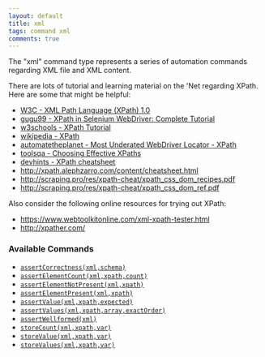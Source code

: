 ```yaml
---
layout: default
title: xml
tags: command xml
comments: true
---
```



The "xml" command type represents a series of automation commands regarding XML file and XML content.

There are lots of tutorial and learning material on the 'Net regarding XPath. Here are some that might
be helpful:
- <a href="https://www.w3.org/TR/1999/REC-xpath-19991116/" class="external-link" target="_nexial_link">
  W3C - XML Path Language (XPath) 1.0</a></li>
- <a href="https://www.guru99.com/xpath-selenium.html" class="external-link" target="_nexial_link">
  gugu99 - XPath in Selenium WebDriver: Complete Tutorial</a></li>
- <a href="https://www.w3schools.com/xml/xpath_intro.asp" class="external-link" target="_nexial_link">
  w3schools - XPath Tutorial</a></li>
- <a href="https://en.wikipedia.org/wiki/XPath" class="external-link" target="_nexial_link">
  wikipedia - XPath</a></li>
- <a href="https://automatetheplanet.com/underrated-webdriver-locator-xpath/" class="external-link"
  target="_nexial_target">automatetheplanet - Most Underated WebDriver Locator - XPath</a></li>
- <a href="http://toolsqa.com/selenium-webdriver/choosing-effective-xpath/" class="external-link"
  target="_nexial_target">toolsqa - Choosing Effective XPaths</a></li>
- <a href="https://devhints.io/xpath" class="external-link" target="_nexial_target">
  devhints - XPath cheatsheet</a></li>
- <a href="http://xpath.alephzarro.com/content/cheatsheet.html" class="external-link"
  target="_nexial_target">http://xpath.alephzarro.com/content/cheatsheet.html</a></li>
- <a href="http://scraping.pro/res/xpath-cheat/xpath_css_dom_recipes.pdf" class="external-link"
  target="_nexial_target">http://scraping.pro/res/xpath-cheat/xpath_css_dom_recipes.pdf</a></li>
- <a href="http://scraping.pro/res/xpath-cheat/xpath_css_dom_ref.pdf" class="external-link"
  target="_nexial_target">http://scraping.pro/res/xpath-cheat/xpath_css_dom_ref.pdf</a></li>

Also consider the following online resources for trying out XPath:
- https://www.webtoolkitonline.com/xml-xpath-tester.html
- http://xpather.com/


### Available Commands
- [`assertCorrectness(xml,schema)`](assertCorrectness(xml,schema))
- [`assertElementCount(xml,xpath,count)`](assertElementCount(xml,xpath,count))
- [`assertElementNotPresent(xml,xpath)`](assertElementNotPresent(xml,xpath))
- [`assertElementPresent(xml,xpath)`](assertElementPresent(xml,xpath))
- [`assertValue(xml,xpath,expected)`](assertValue(xml,xpath,expected))
- [`assertValues(xml,xpath,array,exactOrder)`](assertValues(xml,xpath,array,exactOrder))
- [`assertWellformed(xml)`](assertWellformed(xml))
- [`storeCount(xml,xpath,var)`](storeCount(xml,xpath,var))
- [`storeValue(xml,xpath,var)`](storeValue(xml,xpath,var))
- [`storeValues(xml,xpath,var)`](storeValues(xml,xpath,var))
